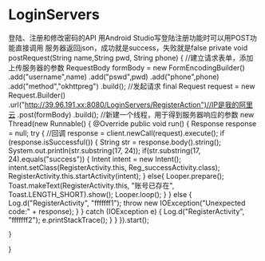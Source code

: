 # LoginServers
登陆、注册和修改密码的API
用Android Studio写登陆注册功能时可以用POST功能直接调用
服务器返回json，成功就是success，失败就是false
    private void postRequest(String name,String pwd, String phone)  {
        //建立请求表单，添加上传服务器的参数
        RequestBody formBody = new FormEncodingBuilder()
                .add("username",name)
                .add("pswd",pwd)
                .add("phone",phone)
                .add("method","okhttpreg")
                .build();
        //发起请求
        final Request request = new Request.Builder()
                .url("http://39.96.191.xx:8080/LoginServers/RegisterAction")//IP是我的阿里云
                .post(formBody)
                .build();
        //新建一个线程，用于得到服务器响应的参数
        new Thread(new Runnable() {
            @Override
            public void run() {
                Response response = null;
                try {
                    //回调
                    response = client.newCall(request).execute();
                    if (response.isSuccessful()) {
                        String str = response.body().string();
                        System.out.println(str.substring(17, 24));
                        if(str.substring(17, 24).equals("success")) {
                            Intent intent = new Intent();
                            intent.setClass(RegisterActivity.this, Reg_successActivity.class);
                            RegisterActivity.this.startActivity(intent);
                        } else{
                            Looper.prepare();
                            Toast.makeText(RegisterActivity.this, "账号已存在", Toast.LENGTH_SHORT).show();
                            Looper.loop();
                        }
                    } else {
                        Log.d("RegisterActivity", "fffffff1");
                        throw new IOException("Unexpected code:" + response);
                    }
                } catch (IOException e) {
                    Log.d("RegisterActivity", "fffffff2");
                    e.printStackTrace();
                }
            }
        }).start();

    }

}
